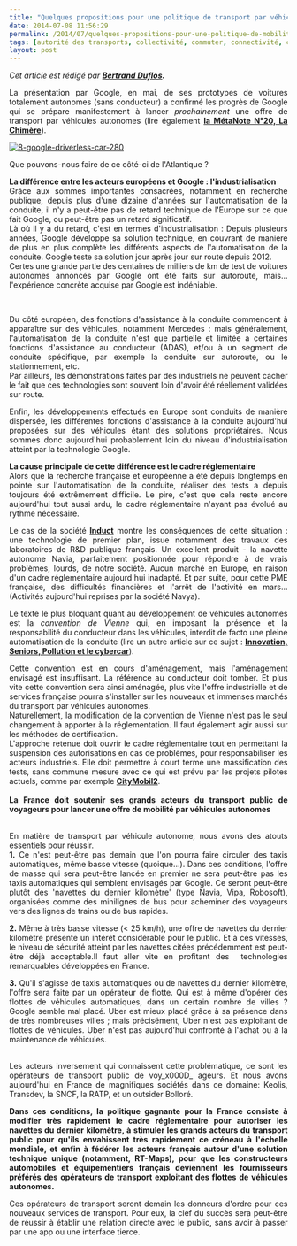 ```yaml
---
title: "Quelques propositions pour une politique de transport par véhicules autonomes"
date: 2014-07-08 11:56:29
permalink: /2014/07/quelques-propositions-pour-une-politique-de-mobilite-par-vehicules-autonomes.html
tags: [autorité des transports, collectivité, commuter, connectivité, covoiturage, données réelles, Efficacité énergétique, google, gouvernance, internet des objets, ITS, Service de mobilité, véhicule mono-usage]
layout: post
---
```


<p style="text-align: justify"><em>Cet article est rédigé par <strong><a href="https://www.linkedin.com/profile/view?id=41818271&authType=NAME_SEARCH&authToken=NRcu&locale=fr_FR&srchid=397705101404812484727&srchindex=1&srchtotal=2&trk=vsrp_people_res_name&trkInfo=VSRPsearchId%3A397705101404812484727%2CVSRPtargetId%3A41818271%2CVSRPcmpt%3Aprimary" target="_blank">Bertrand Duflos</a>.</strong><br /></em></p> <p style="text-align: justify">La présentation par Google, en mai, de ses prototypes de voitures totalement autonomes (sans conducteur) a confirmé les progrès de Google qui se prépare manifestement à lancer <em>prochainement</em> une offre de transport par véhicules autonomes (lire également <a href="https://gabrielplassat.github.io/transportsdufutur/2014/04/metanote-20-la-voiture-sans-conducteur-la-chimere.html" target="_blank"><strong>la MétaNote N°20, La Chimère</strong></a>).</p> <p style="text-align: justify"><a class="asset-img-link" href="https://gabrielplassat.github.io/transportsdufutur/wp-content/uploads/sites/6/old/6a0120a66d2ad4970b01a73de86e1b970d-pi.jpg"><img alt="8-google-driverless-car-280" border="0" class="asset  asset-image at-xid-6a0120a66d2ad4970b01a73de86e1b970d image-full img-responsive" src="/wp-content/uploads/sites/6/old/6a0120a66d2ad4970b01a73de86e1b970d-800wi.jpg" title="8-google-driverless-car-280" /></a></p> <p style="text-align: justify">Que pouvons-nous faire de ce côté-ci de l'Atlantique ?</p> <p style="text-align: justify"><strong>La différence entre les acteurs européens et Google : l'industrialisation </strong><br />Grâce aux sommes importantes consacrées, notamment en recherche publique, depuis plus d'une dizaine d'années sur l'automatisation de la conduite, il n'y a peut-être pas de retard technique de l'Europe sur ce que fait Google, ou peut-être pas un retard significatif. <br />Là où il y a du retard, c'est en termes d'industrialisation : Depuis plusieurs années, Google développe sa solution technique, en couvrant de manière de plus en plus complète les différents aspects de l'automatisation de la conduite. Google teste sa solution jour après jour sur route depuis 2012. <br />Certes une grande partie des centaines de milliers de km de test de voitures autonomes annoncés par Google ont été faits sur autoroute, mais... l'expérience concrète acquise par Google est indéniable.</p> <p style="text-align: justify"> </p>   <!--more-->  <p style="text-align: justify">Du côté européen, des fonctions d'assistance à la conduite commencent à apparaître sur des véhicules, notamment Mercedes : mais généralement, l'automatisation de la conduite n'est que partielle et limitée à certaines fonctions d'assistance au conducteur (ADAS), et/ou à un segment de conduite spécifique, par exemple la conduite sur autoroute, ou le stationnement, etc. <br />Par ailleurs, les démonstrations faites par des industriels ne peuvent cacher le fait que ces technologies sont souvent loin d'avoir été réellement validées sur route.</p> <p style="text-align: justify">Enfin, les développements effectués en Europe sont conduits de manière dispersée, les différentes fonctions d'assistance à la conduite aujourd'hui proposées sur des véhicules étant des solutions propriétaires. Nous sommes donc aujourd'hui probablement loin du niveau d'industrialisation atteint par la technologie Google.</p> <p style="text-align: justify"><strong>La cause principale de cette différence est le cadre réglementaire </strong><br />Alors que la recherche française et européenne a été depuis longtemps en pointe sur l'automatisation de la conduite, réaliser des tests a depuis toujours été extrêmement difficile. Le pire, c'est que cela reste encore aujourd'hui tout aussi ardu, le cadre réglementaire n'ayant pas évolué au rythme nécessaire. </p> <p style="text-align: justify">Le cas de la société <a href="http://induct-technology.com/" target="_blank"><strong>Induct</strong></a> montre les conséquences de cette situation : une technologie de premier plan, issue notamment des travaux des laboratoires de R&D publique français. Un excellent produit - la navette autonome Navia, parfaitement positionnée pour répondre à de vrais problèmes, lourds, de notre société. Aucun marché en Europe, en raison d'un cadre réglementaire aujourd'hui inadapté. Et par suite, pour cette PME française, des difficultés financières et l'arrêt de l'activité en mars... (Activités aujourd'hui reprises par la société Navya).</p> <p style="text-align: justify">Le texte le plus bloquant quant au développement de véhicules autonomes est la <em>convention de Vienne</em> qui, en imposant la présence et la responsabilité du conducteur dans les véhicules, interdit de facto une pleine automatisation de la conduite (lire un autre article sur ce sujet : <a href="https://gabrielplassat.github.io/transportsdufutur/2014/07/innovations-seniors-pollution-et-cybercars.html" target="_blank"><strong>Innovation, Seniors, Pollution et le cybercar</strong></a>).</p> <p style="text-align: justify">Cette convention est en cours d'aménagement, mais l'aménagement envisagé est insuffisant. La référence au conducteur doit tomber. Et plus vite cette convention sera ainsi aménagée, plus vite l'offre industrielle et de services française pourra s'installer sur les nouveaux et immenses marchés du transport par véhicules autonomes. <br />Naturellement, la modification de la convention de Vienne n'est pas le seul changement à apporter à la réglementation. Il faut également agir aussi sur les méthodes de certification. <br />L'approche retenue doit ouvrir le cadre réglementaire tout en permettant la suspension des autorisations en cas de problèmes, pour responsabiliser les acteurs industriels. Elle doit permettre à court terme une massification des tests, sans commune mesure avec ce qui est prévu par les projets pilotes actuels, comme par exemple <a href="http://www.citymobil2.eu/en/" target="_blank"><strong>CityMobil2</strong></a>. <br /><br /><strong>La France doit soutenir ses grands acteurs du transport public de voyageurs pour lancer une offre de mobilité par véhicules autonomes </strong></p> <p style="text-align: justify"><br />En matière de transport par véhicule autonome, nous avons des atouts essentiels pour réussir.<br /><strong>1.</strong> Ce n'est peut-être pas demain que l'on pourra faire circuler des taxis automatiques, même basse vitesse (quoique...). Dans ces conditions, l'offre de masse qui sera peut-être lancée en premier ne sera peut-être pas les taxis automatiques qui semblent envisagés par Google. Ce seront peut-être plutôt des 'navettes du dernier kilomètre' (type Navia, Vipa, Robosoft), organisées comme des minilignes de bus pour acheminer des voyageurs vers des lignes de trains ou de bus rapides.</p> <p style="text-align: justify"><strong>2.</strong> Même à très basse vitesse (< 25 km/h), une offre de navettes du dernier kilomètre présente un intérêt considérable pour le public. Et à ces vitesses, le niveau de sécurité atteint par les navettes citées précédemment est peut-être déjà acceptable.Il faut aller vite en profitant des  technologies remarquables développées en France.</p> <p style="text-align: justify"><strong>3.</strong> Qu'il s'agisse de taxis automatiques ou de navettes du dernier kilomètre, l'offre sera faite par un opérateur de flotte. Qui est à même d'opérer des flottes de véhicules automatiques, dans un certain nombre de villes ? Google semble mal placé. Uber est mieux placé grâce à sa présence dans de très nombreuses villes ; mais précisément, Uber n'est pas exploitant de flottes de véhicules. Uber n'est pas aujourd'hui confronté à l'achat ou à la maintenance de véhicules.</p> <p style="text-align: justify"><br />Les acteurs inversement qui connaissent cette problématique, ce sont les opérateurs de transport public de voy_x000D_
ageurs. Et nous avons aujourd'hui en France de magnifiques sociétés dans ce domaine: Keolis, Transdev, la SNCF, la RATP, et un outsider Bolloré.</p> <p style="text-align: justify"><strong>Dans ces conditions, la politique gagnante pour la France consiste à modifier très rapidement le cadre réglementaire pour autoriser les navettes du dernier kilomètre, à stimuler les grands acteurs du transport public pour qu'ils envahissent très rapidement ce créneau à l'échelle mondiale, et enfin à fédérer les acteurs français autour d'une solution technique unique (notamment, RT-Maps), pour que les constructeurs automobiles et équipementiers français deviennent les fournisseurs préférés des opérateurs de transport exploitant des flottes de véhicules autonomes.</strong></p> <p style="text-align: justify">Ces opérateurs de transport seront demain les donneurs d'ordre pour ces nouveaux services de transport. Pour eux, la clef du succès sera peut-être de réussir à établir une relation directe avec le public, sans avoir à passer par une app ou une interface tierce.</p>
